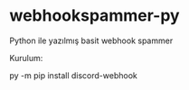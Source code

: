 # webhookspammer-py
Python ile yazılmış basit webhook spammer


Kurulum:

py -m pip install discord-webhook

